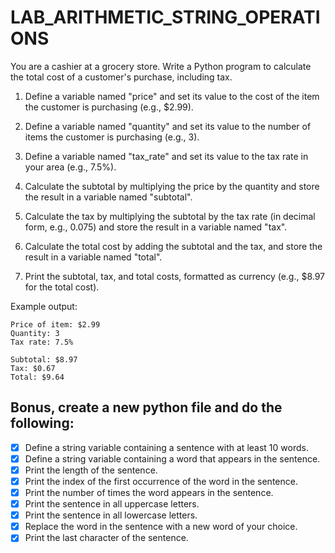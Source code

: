 # LAB_ARITHMETIC_STRING_OPERATIONS


You are a cashier at a grocery store. Write a Python program to calculate the total cost of a customer's purchase, including tax.

1. Define a variable named "price" and set its value to the cost of the item the customer is purchasing (e.g., $2.99).

2. Define a variable named "quantity" and set its value to the number of items the customer is purchasing (e.g., 3).

3. Define a variable named "tax_rate" and set its value to the tax rate in your area (e.g., 7.5%).

4. Calculate the subtotal by multiplying the price by the quantity and store the result in a variable named "subtotal".

5. Calculate the tax by multiplying the subtotal by the tax rate (in decimal form, e.g., 0.075) and store the result in a variable named "tax".

6. Calculate the total cost by adding the subtotal and the tax, and store the result in a variable named "total".

7. Print the subtotal, tax, and total costs, formatted as currency (e.g., $8.97 for the total cost).

Example output:
```
Price of item: $2.99
Quantity: 3
Tax rate: 7.5%

Subtotal: $8.97
Tax: $0.67
Total: $9.64
```


## Bonus, create a new python file and do the following:

- [x] Define a string variable containing a sentence with at least 10 words.
- [x] Define a string variable containing a word that appears in the sentence.
- [x] Print the length of the sentence.
- [x] Print the index of the first occurrence of the word in the sentence.
- [x] Print the number of times the word appears in the sentence.
- [x] Print the sentence in all uppercase letters.
- [x] Print the sentence in all lowercase letters.
- [x] Replace the word in the sentence with a new word of your choice.
- [x] Print the last character of the sentence.
